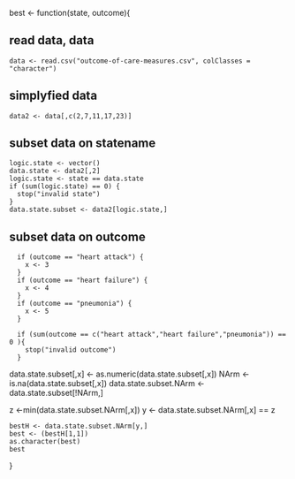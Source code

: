 best <- function(state, outcome){
  ## read data, data
    data <- read.csv("outcome-of-care-measures.csv", colClasses = "character")
  
  ## simplyfied data
    data2 <- data[,c(2,7,11,17,23)]
    
  ## subset data on statename
    logic.state <- vector()
    data.state <- data2[,2]
    logic.state <- state == data.state
    if (sum(logic.state) == 0) {
      stop("invalid state")
    }
    data.state.subset <- data2[logic.state,]

  ## subset data on outcome   
      if (outcome == "heart attack") {
        x <- 3
      }
      if (outcome == "heart failure") { 
        x <- 4
      }
      if (outcome == "pneumonia") {
        x <- 5
      }
  
      if (sum(outcome == c("heart attack","heart failure","pneumonia")) == 0 ){
        stop("invalid outcome")
      }
  
  data.state.subset[,x] <- as.numeric(data.state.subset[,x])
  NArm <- is.na(data.state.subset[,x])
  data.state.subset.NArm <- data.state.subset[!NArm,]

  z <-min(data.state.subset.NArm[,x])
  y <- data.state.subset.NArm[,x] == z
    
    bestH <- data.state.subset.NArm[y,]
    best <- (bestH[1,1])
    as.character(best)
    best
  }
